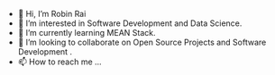 - 👋 Hi, I’m Robin Rai
- 👀 I’m interested in Software Development and Data Science.
- 🌱 I’m currently learning MEAN Stack.
- 💞️ I’m looking to collaborate on Open Source Projects and Software Development .
- 📫 How to reach me  ...

<!---
Robinrai2612/Robinrai2612 is a ✨ special ✨ repository because its `README.md` (this file) appears on your GitHub profile.
You can click the Preview link to take a look at your changes.
--->
